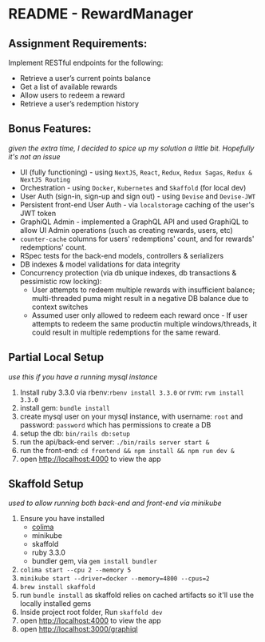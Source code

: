 # README - RewardManager

## Assignment Requirements:
Implement RESTful endpoints for the following:
- Retrieve a user’s current points balance
- Get a list of available rewards
- Allow users to redeem a reward
- Retrieve a user’s redemption history

## Bonus Features:
_given the extra time, I decided to spice up my solution a little bit. Hopefully it's not an issue_

- UI (fully functioning) - using `NextJS`, `React`, `Redux`, `Redux Sagas`, `Redux & NextJS Routing`
- Orchestration - using `Docker`, `Kubernetes` and `Skaffold` (for local dev)
- User Auth (sign-in, sign-up and sign out) - using `Devise` and `Devise-JWT`
- Persistent front-end User Auth - via `localstorage` caching of the user's JWT token
- GraphiQL Admin - implemented a GraphQL API and used GraphiQL to allow UI Admin operations (such as creating rewards, users, etc)
- `counter-cache` columns for users' redemptions' count, and for rewards' redemptions' count.
- RSpec tests for the back-end models, controllers & serializers
- DB indexes & model validations for data integrity
- Concurrency protection (via db unique indexes, db transactions & pessimistic row locking):
    - User attempts to redeem multiple rewards with insufficient balance; multi-threaded puma might result in a negative DB balance due to context switches
    - Assumed user only allowed to redeem each reward once - If user attempts to redeem the same productin multiple windows/threads, it could result in multiple redemptions for the same reward.

## Partial Local Setup
_use this if you have a running mysql instance_

1. Install ruby 3.3.0 via rbenv:`rbenv install 3.3.0` or rvm: `rvm install 3.3.0`
2. install gem: `bundle install`
3. create mysql user on your mysql instance, with username: `root` and password: `password` which has permissions to create a DB
4. setup the db: `bin/rails db:setup`
5. run the api/back-end server: `./bin/rails server start &`
6. run the front-end: `cd frontend && npm install && npm run dev &`
7. open [http://localhost:4000](http://localhost:4000) to view the app

## Skaffold Setup
_used to allow running both back-end and front-end via minikube_

1. Ensure you have installed
    * [colima](https://github.com/abiosoft/colima)
    * minikube
    * skaffold
    * ruby 3.3.0
    * bundler gem, via `gem install bundler`
2. `colima start --cpu 2 --memory 5`
3. `minikube start --driver=docker --memory=4800 --cpus=2`
4. `brew install skaffold`
5. run `bundle install` as skaffold relies on cached artifacts so it'll use the locally installed gems
5. Inside project root folder, Run `skaffold dev`
6. open [http://localhost:4000](http://localhost:4000) to view the app
7. open [http://localhost:3000/graphiql](http://localhost:4000)
